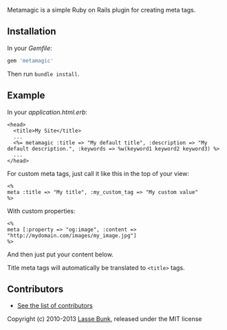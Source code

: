 Metamagic is a simple Ruby on Rails plugin for creating meta tags.

Installation
------------

In your *Gemfile*:

```ruby
gem 'metamagic'
```
  
Then run `bundle install`.

Example
-------

In your *application.html.erb*:

```erb
<head>
  <title>My Site</title>
  ...
  <%= metamagic :title => "My default title", :description => "My default description.", :keywords => %w(keyword1 keyword2 keyword3) %>
  ...
</head>
```

For custom meta tags, just call it like this in the top of your view:

```erb
<%
meta :title => "My title", :my_custom_tag => "My custom value"
%>
```
  
With custom properties:

```erb
<%
meta [:property => "og:image", :content => "http://mydomain.com/images/my_image.jpg"]
%>
```

And then just put your content below.

Title meta tags will automatically be translated to `<title>` tags.

Contributors
------------

* [See the list of contributors](https://github.com/lassebunk/metamagic/graphs/contributors)

Copyright (c) 2010-2013 [Lasse Bunk](http://lassebunk.dk), released under the MIT license
